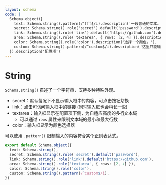 ```yaml
---
layout: schema
code: |
  Schema.object({
    text: Schema.string().pattern(/^fff$/i).description('一段普通的文本。'),
    secret: Schema.string().role('secret').default('password').description('请输入密码。'),
    link: Schema.string().role('link').default('https://github.com').description('点击访问链接。'),
    area: Schema.string().role('textarea', { rows: [2, 4] }).description('在下方输入多行文本。'),
    color: Schema.string().role('color').description('选择一个颜色。'),
    custom: Schema.string().pattern(/^custom$/i).description('这里只能输入 `custom`。'),
  }).description('配置项')
---
```


# String

`Schema.string()` 描述了一个字符串，支持多种特殊外观。

- secret：默认情况下不显示输入框中的内容，可点击按钮切换
- link：点击可访问输入框中的链接 (同时输入框也会稍长一些)
- textarea：输入框显示在配置项下侧，为自适应高度的多行文本域
  - 可以通过 `rows` 属性来限制文本域的最小和最大行数
- color：输入框显示为颜色选择器

可以使用 `.pattern()` 限制输入的内容符合某个正则表达式。

```ts
export default Schema.object({
  text: Schema.string(),
  secret: Schema.string().role('secret').default('password'),
  link: Schema.string().role('link').default('https://github.com'),
  area: Schema.string().role('textarea', { rows: [2, 4] }),
  color: Schema.string().role('color'),
  custom: Schema.string().pattern(/^custom$/i),
})
```
